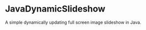 JavaDynamicSlideshow
====================

A simple dynamically updating full screen image slideshow in Java.
